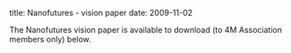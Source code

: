 title: Nanofutures - vision paper
date: 2009-11-02 

The Nanofutures vision paper is available to download (to 4M Association members only) below.